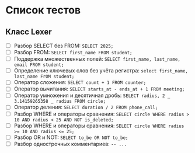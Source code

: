 # Список тестов

## Класс Lexer

- [ ] Разбор SELECT без FROM: `SELECT 2025;`
- [ ] Разбор FROM: `SELECT first_name FROM student;`
- [ ] Поддержка множественных полей: `SELECT first_name, last_name, email FROM student;`
- [ ] Определение ключевых слов без учёта регистра: `select first_name, last_name FrOM student;`
- [ ] Оператор сложения: `SELECT count + 1 FROM counter;`
- [ ] Оператор вычитания: `SELECT starts_at - ends_at + 1 FROM meeting;`
- [ ] Оператор умножения и десятичная дробь: `SELECT radius, 2 _ 3.14159265358 _ radius FROM circle;`
- [ ] Оператор деления: `SELECT duration / 2 FROM phone_call;`
- [ ] Разбор WHERE и операторы сравнения: `SELECT circle WHERE radius > 10 AND radius < 25 AND NOT is_deleted;`
- [ ] Разбор WHERE и операторы сравнения: `SELECT circle WHERE radius >= 10 AND radius <= 25;`
- [ ] Разбор OR и NOT: `SELECT to_be OR NOT to_be;`
- [ ] Разбор однострочных комментариев: `-- ...`
